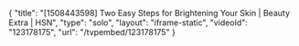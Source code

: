 {
    "title": "[1508443598] Two Easy Steps for Brightening Your Skin | Beauty Extra | HSN",
    "type": "solo",
    "layout": "iframe-static",
    "videoId": "123178175",
    "url": "\/tvpembed\/123178175"
}